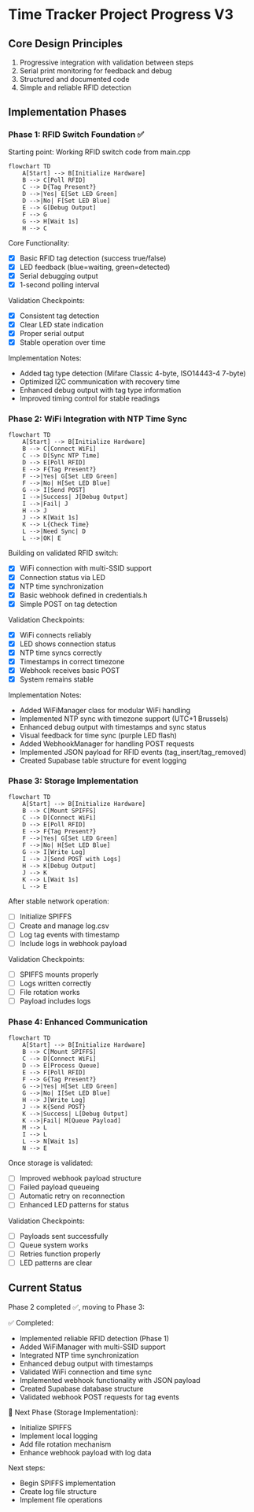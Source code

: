 # Time Tracker Project Progress V3

## Core Design Principles

1. Progressive integration with validation between steps
2. Serial print monitoring for feedback and debug
3. Structured and documented code
4. Simple and reliable RFID detection

## Implementation Phases

### Phase 1: RFID Switch Foundation ✅

Starting point: Working RFID switch code from main.cpp

```mermaid
flowchart TD
    A[Start] --> B[Initialize Hardware]
    B --> C[Poll RFID]
    C --> D{Tag Present?}
    D -->|Yes| E[Set LED Green]
    D -->|No| F[Set LED Blue]
    E --> G[Debug Output]
    F --> G
    G --> H[Wait 1s]
    H --> C
```

Core Functionality:

- [x] Basic RFID tag detection (success true/false)
- [x] LED feedback (blue=waiting, green=detected)
- [x] Serial debugging output
- [x] 1-second polling interval

Validation Checkpoints:

- [x] Consistent tag detection
- [x] Clear LED state indication
- [x] Proper serial output
- [x] Stable operation over time

Implementation Notes:

- Added tag type detection (Mifare Classic 4-byte, ISO14443-4 7-byte)
- Optimized I2C communication with recovery time
- Enhanced debug output with tag type information
- Improved timing control for stable readings

### Phase 2: WiFi Integration with NTP Time Sync

```mermaid
flowchart TD
    A[Start] --> B[Initialize Hardware]
    B --> C[Connect WiFi]
    C --> D[Sync NTP Time]
    D --> E[Poll RFID]
    E --> F{Tag Present?}
    F -->|Yes| G[Set LED Green]
    F -->|No| H[Set LED Blue]
    G --> I[Send POST]
    I -->|Success| J[Debug Output]
    I -->|Fail| J
    H --> J
    J --> K[Wait 1s]
    K --> L{Check Time}
    L -->|Need Sync| D
    L -->|OK| E
```

Building on validated RFID switch:

- [x] WiFi connection with multi-SSID support
- [x] Connection status via LED
- [x] NTP time synchronization
- [x] Basic webhook defined in credentials.h
- [x] Simple POST on tag detection

Validation Checkpoints:

- [x] WiFi connects reliably
- [x] LED shows connection status
- [x] NTP time syncs correctly
- [x] Timestamps in correct timezone
- [x] Webhook receives basic POST
- [x] System remains stable

Implementation Notes:
- Added WiFiManager class for modular WiFi handling
- Implemented NTP sync with timezone support (UTC+1 Brussels)
- Enhanced debug output with timestamps and sync status
- Visual feedback for time sync (purple LED flash)
- Added WebhookManager for handling POST requests
- Implemented JSON payload for RFID events (tag_insert/tag_removed)
- Created Supabase table structure for event logging

### Phase 3: Storage Implementation

```mermaid
flowchart TD
    A[Start] --> B[Initialize Hardware]
    B --> C[Mount SPIFFS]
    C --> D[Connect WiFi]
    D --> E[Poll RFID]
    E --> F{Tag Present?}
    F -->|Yes| G[Set LED Green]
    F -->|No| H[Set LED Blue]
    G --> I[Write Log]
    I --> J[Send POST with Logs]
    H --> K[Debug Output]
    J --> K
    K --> L[Wait 1s]
    L --> E
```

After stable network operation:

- [ ] Initialize SPIFFS
- [ ] Create and manage log.csv
- [ ] Log tag events with timestamp
- [ ] Include logs in webhook payload

Validation Checkpoints:

- [ ] SPIFFS mounts properly
- [ ] Logs written correctly
- [ ] File rotation works
- [ ] Payload includes logs

### Phase 4: Enhanced Communication

```mermaid
flowchart TD
    A[Start] --> B[Initialize Hardware]
    B --> C[Mount SPIFFS]
    C --> D[Connect WiFi]
    D --> E[Process Queue]
    E --> F[Poll RFID]
    F --> G{Tag Present?}
    G -->|Yes| H[Set LED Green]
    G -->|No| I[Set LED Blue]
    H --> J[Write Log]
    J --> K{Send POST}
    K -->|Success| L[Debug Output]
    K -->|Fail| M[Queue Payload]
    M --> L
    I --> L
    L --> N[Wait 1s]
    N --> E
```

Once storage is validated:

- [ ] Improved webhook payload structure
- [ ] Failed payload queueing
- [ ] Automatic retry on reconnection
- [ ] Enhanced LED patterns for status

Validation Checkpoints:

- [ ] Payloads sent successfully
- [ ] Queue system works
- [ ] Retries function properly
- [ ] LED patterns are clear

## Current Status

Phase 2 completed ✅, moving to Phase 3:

✅ Completed:
- Implemented reliable RFID detection (Phase 1)
- Added WiFiManager with multi-SSID support
- Integrated NTP time synchronization
- Enhanced debug output with timestamps
- Validated WiFi connection and time sync
- Implemented webhook functionality with JSON payload
- Created Supabase database structure
- Validated webhook POST requests for tag events

🔄 Next Phase (Storage Implementation):
- Initialize SPIFFS
- Implement local logging
- Add file rotation mechanism
- Enhance webhook payload with log data

Next steps:
- Begin SPIFFS implementation
- Create log file structure
- Implement file operations
